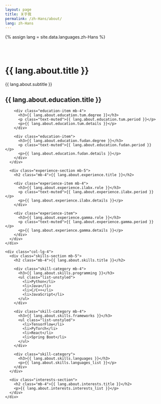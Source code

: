 ```yaml
---
layout: page
title: 关于我
permalink: /zh-Hans/about/
lang: zh-Hans
---
```


{% assign lang = site.data.languages.zh-Hans %}

<div class="about-section">
  <h1 class="mb-4">{{ lang.about.title }}</h1>
  <p class="lead mb-5">{{ lang.about.subtitle }}</p>

  <div class="row">
    <div class="col-lg-8">
      <div class="education-section mb-5">
        <h2 class="mb-4">{{ lang.about.education.title }}</h2>
        
        <div class="education-item mb-4">
          <h3>{{ lang.about.education.tum.degree }}</h3>
          <p class="text-muted">{{ lang.about.education.tum.period }}</p>
          <p>{{ lang.about.education.tum.details }}</p>
        </div>

        <div class="education-item">
          <h3>{{ lang.about.education.fudan.degree }}</h3>
          <p class="text-muted">{{ lang.about.education.fudan.period }}</p>
          <p>{{ lang.about.education.fudan.details }}</p>
        </div>
      </div>

      <div class="experience-section mb-5">
        <h2 class="mb-4">{{ lang.about.experience.title }}</h2>
        
        <div class="experience-item mb-4">
          <h3>{{ lang.about.experience.ilabx.role }}</h3>
          <p class="text-muted">{{ lang.about.experience.ilabx.period }}</p>
          <p>{{ lang.about.experience.ilabx.details }}</p>
        </div>

        <div class="experience-item">
          <h3>{{ lang.about.experience.gamma.role }}</h3>
          <p class="text-muted">{{ lang.about.experience.gamma.period }}</p>
          <p>{{ lang.about.experience.gamma.details }}</p>
        </div>
      </div>
    </div>

    <div class="col-lg-4">
      <div class="skills-section mb-5">
        <h2 class="mb-4">{{ lang.about.skills.title }}</h2>
        
        <div class="skill-category mb-4">
          <h3>{{ lang.about.skills.programming }}</h3>
          <ul class="list-unstyled">
            <li>Python</li>
            <li>Java</li>
            <li>C/C++</li>
            <li>JavaScript</li>
          </ul>
        </div>

        <div class="skill-category mb-4">
          <h3>{{ lang.about.skills.frameworks }}</h3>
          <ul class="list-unstyled">
            <li>TensorFlow</li>
            <li>PyTorch</li>
            <li>React</li>
            <li>Spring Boot</li>
          </ul>
        </div>

        <div class="skill-category">
          <h3>{{ lang.about.skills.languages }}</h3>
          <p>{{ lang.about.skills.languages_list }}</p>
        </div>
      </div>

      <div class="interests-section">
        <h2 class="mb-4">{{ lang.about.interests.title }}</h2>
        <p>{{ lang.about.interests.interests_list }}</p>
      </div>
    </div>
  </div>
</div>

<style>
.about-section {
  padding: 2rem 0;
}

.education-item, .experience-item {
  padding: 1.5rem;
  background: var(--global-bg-color);
  border-radius: 0.5rem;
  box-shadow: 0 2px 4px rgba(0, 0, 0, 0.1);
  transition: transform 0.3s ease;
}

.education-item:hover, .experience-item:hover {
  transform: translateY(-5px);
}

.skills-section, .interests-section {
  padding: 1.5rem;
  background: var(--global-bg-color);
  border-radius: 0.5rem;
  box-shadow: 0 2px 4px rgba(0, 0, 0, 0.1);
}

.skill-category h3 {
  font-size: 1.1rem;
  color: var(--global-theme-color);
  margin-bottom: 1rem;
}

.skill-category ul li {
  margin-bottom: 0.5rem;
}

@media (max-width: 768px) {
  .about-section {
    padding: 1rem 0;
  }
  
  .education-item, .experience-item {
    padding: 1rem;
  }
}
</style> 